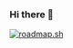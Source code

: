 ### Hi there 👋

[![roadmap.sh](https://api.roadmap.sh/v1-badge/tall/65956e83ae22c12523181c55?variant=dark)](https://roadmap.sh)
<!--
**brunocapistrano/brunocapistrano** is a ✨ _special_ ✨ repository because its `README.md` (this file) appears on your GitHub profile.

Here are some ideas to get you started:

- 🔭 I’m currently working on ...
- 🌱 I’m currently learning ...
- 👯 I’m looking to collaborate on ...
- 🤔 I’m looking for help with ...
- 💬 Ask me about ...
- 📫 How to reach me: ...
- 😄 Pronouns: ...
- ⚡ Fun fact: ...
-->
